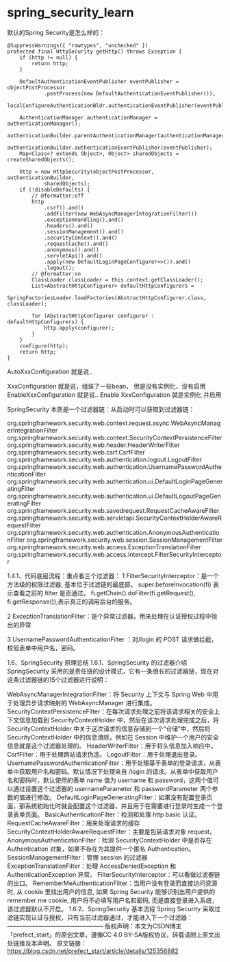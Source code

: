 # spring_security_learn



默认的Spring Security是怎么样的：

    @SuppressWarnings({ "rawtypes", "unchecked" })
	protected final HttpSecurity getHttp() throws Exception {
		if (http != null) {
			return http;
		}

		DefaultAuthenticationEventPublisher eventPublisher = objectPostProcessor
				.postProcess(new DefaultAuthenticationEventPublisher());
		localConfigureAuthenticationBldr.authenticationEventPublisher(eventPublisher);

		AuthenticationManager authenticationManager = authenticationManager();
		authenticationBuilder.parentAuthenticationManager(authenticationManager);
		authenticationBuilder.authenticationEventPublisher(eventPublisher);
		Map<Class<? extends Object>, Object> sharedObjects = createSharedObjects();

		http = new HttpSecurity(objectPostProcessor, authenticationBuilder,
				sharedObjects);
		if (!disableDefaults) {
			// @formatter:off
			http
				.csrf().and()
				.addFilter(new WebAsyncManagerIntegrationFilter())
				.exceptionHandling().and()
				.headers().and()
				.sessionManagement().and()
				.securityContext().and()
				.requestCache().and()
				.anonymous().and()
				.servletApi().and()
				.apply(new DefaultLoginPageConfigurer<>()).and()
				.logout();
			// @formatter:on
			ClassLoader classLoader = this.context.getClassLoader();
			List<AbstractHttpConfigurer> defaultHttpConfigurers =
					SpringFactoriesLoader.loadFactories(AbstractHttpConfigurer.class, classLoader);

			for (AbstractHttpConfigurer configurer : defaultHttpConfigurers) {
				http.apply(configurer);
			}
		}
		configure(http);
		return http;
	}
	


AutoXxxConfiguration 就是说.. 

XxxConfiguration 就是说，组装了一些bean， 但是没有实例化、没有启用
EnableXxxConfiguration 就是说..  Enable XxxConfiguration 就是实例化 并启用



SpringSecurity 本质是一个过滤器链：从启动时可以获取到过滤器链：


org.springframework.security.web.context.request.async.WebAsyncManagerIntegrationFilter
org.springframework.security.web.context.SecurityContextPersistenceFilter 
org.springframework.security.web.header.HeaderWriterFilter
org.springframework.security.web.csrf.CsrfFilter
org.springframework.security.web.authentication.logout.LogoutFilter 
org.springframework.security.web.authentication.UsernamePasswordAuthenticationFilter 
org.springframework.security.web.authentication.ui.DefaultLoginPageGeneratingFilter 
org.springframework.security.web.authentication.ui.DefaultLogoutPageGeneratingFilter
org.springframework.security.web.savedrequest.RequestCacheAwareFilter
org.springframework.security.web.servletapi.SecurityContextHolderAwareRequestFilter
org.springframework.security.web.authentication.AnonymousAuthenticationFilter 
org.springframework.security.web.session.SessionManagementFilter 
org.springframework.security.web.access.ExceptionTranslationFilter 
org.springframework.security.web.access.intercept.FilterSecurityInterceptor

1.4.1、代码底层流程：重点看三个过滤器：
1 FilterSecurityInterceptor：是一个方法级的权限过滤器, 基本位于过滤链的最底部。
super.beforeInvocation(fi) 表示查看之前的 filter 是否通过。
fi.getChain().doFilter(fi.getRequest(), fi.getResponse());表示真正的调用后台的服务。

2 ExceptionTranslationFilter：是个异常过滤器，用来处理在认证授权过程中抛出的异常

3 UsernamePasswordAuthenticationFilter ：对/login 的 POST 请求做拦截，校验表单中用户名，密码。



1.6、SpringSecurity 原理总结
1.6.1、SpringSecurity 的过滤器介绍
SpringSecurity 采用的是责任链的设计模式，它有一条很长的过滤器链，现在对这条过滤器链的15个过滤器进行说明：

WebAsyncManagerIntegrationFilter：将 Security 上下文与 Spring Web 中用于处理异步请求映射的 WebAsyncManager 进行集成。
SecurityContextPersistenceFilter：在每次请求处理之前将该请求相关的安全上下文信息加载到 SecurityContextHolder 中，然后在该次请求处理完成之后，将SecurityContextHolder 中关于这次请求的信息存储到一个“仓储”中，然后将SecurityContextHolder 中的信息清除，例如在 Session 中维护一个用户的安全信息就是这个过滤器处理的。
HeaderWriterFilter：用于将头信息加入响应中。
CsrfFilter：用于处理跨站请求伪造。
LogoutFilter：用于处理退出登录。
UsernamePasswordAuthenticationFilter：用于处理基于表单的登录请求，从表单中获取用户名和密码。默认情况下处理来自 /login 的请求。从表单中获取用户名和密码时，默认使用的表单 name 值为 username 和 password，这两个值可以通过设置这个过滤器的 usernameParameter 和 passwordParameter 两个参数的值进行修改。
DefaultLoginPageGeneratingFilter：如果没有配置登录页面，那系统初始化时就会配置这个过滤器，并且用于在需要进行登录时生成一个登录表单页面。
BasicAuthenticationFilter：检测和处理 http basic 认证。
RequestCacheAwareFilter：用来处理请求的缓存
SecurityContextHolderAwareRequestFilter：主要是包装请求对象 request。
AnonymousAuthenticationFilter：检测 SecurityContextHolder 中是否存在Authentication 对象，如果不存在为其提供一个匿名 Authentication。
SessionManagementFilter：管理 session 的过滤器
ExceptionTranslationFilter：处理 AccessDeniedException 和AuthenticationException 异常。
FilterSecurityInterceptor：可以看做过滤器链的出口。
RememberMeAuthenticationFilter：当用户没有登录而直接访问资源时, 从 cookie 里找出用户的信息, 如果 Spring Security 能够识别出用户提供的 remember me cookie, 用户将不必填写用户名和密码, 而是直接登录进入系统，该过滤器默认不开启。
1.6.2、SpringSecurity 基本流程
Spring Security 采取过滤链实现认证与授权，只有当前过滤器通过，才能进入下一个过滤器：
————————————————
版权声明：本文为CSDN博主「prefect_start」的原创文章，遵循CC 4.0 BY-SA版权协议，转载请附上原文出处链接及本声明。
原文链接：https://blog.csdn.net/prefect_start/article/details/125356882











